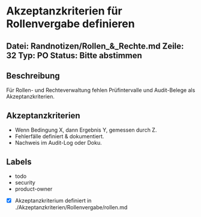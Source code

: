 # Akzeptanzkriterien für Rollenvergabe definieren
Datei: Randnotizen/Rollen_&_Rechte.md
Zeile: 32
Typ: PO
Status: Bitte abstimmen
---

## Beschreibung
Für Rollen- und Rechteverwaltung fehlen Prüfintervalle und Audit-Belege als Akzeptanzkriterien.

## Akzeptanzkriterien
- Wenn Bedingung X, dann Ergebnis Y, gemessen durch Z.
- Fehlerfälle definiert & dokumentiert.
- Nachweis im Audit-Log oder Doku.

## Labels
- todo
- security
- product-owner

- [x] Akzeptanzkriterium definiert in ./Akzeptanzkriterien/Rollenvergabe/rollen.md

